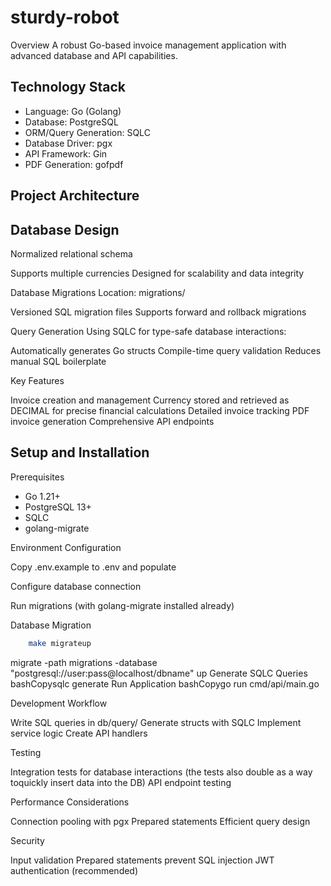 # sturdy-robot

Overview
A robust Go-based invoice management application with advanced database and API capabilities.

## Technology Stack

- Language: Go (Golang)
- Database: PostgreSQL
- ORM/Query Generation: SQLC
- Database Driver: pgx
- API Framework: Gin
- PDF Generation: gofpdf

## Project Architecture

## Database Design

Normalized relational schema

Supports multiple currencies
Designed for scalability and data integrity

Database Migrations
Location: migrations/

Versioned SQL migration files
Supports forward and rollback migrations

Query Generation
Using SQLC for type-safe database interactions:

Automatically generates Go structs
Compile-time query validation
Reduces manual SQL boilerplate

Key Features

Invoice creation and management
Currency stored and retrieved as DECIMAL for precise financial calculations
Detailed invoice tracking
PDF invoice generation
Comprehensive API endpoints


## Setup and Installation
Prerequisites

- Go 1.21+
- PostgreSQL 13+
- SQLC
- golang-migrate


Environment Configuration

Copy .env.example to .env and populate

Configure database connection

Run migrations (with golang-migrate installed already)

Database Migration
```bash
    make migrateup
```
migrate -path migrations -database "postgresql://user:pass@localhost/dbname" up
Generate SQLC Queries
bashCopysqlc generate
Run Application
bashCopygo run cmd/api/main.go


Development Workflow

Write SQL queries in db/query/
Generate structs with SQLC
Implement service logic
Create API handlers

Testing


Integration tests for database interactions (the tests also double as a way toquickly insert data into the DB)
API endpoint testing


Performance Considerations

Connection pooling with pgx
Prepared statements
Efficient query design

Security

Input validation
Prepared statements prevent SQL injection
JWT authentication (recommended)